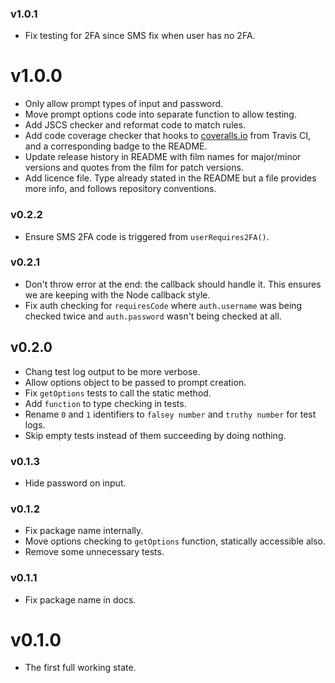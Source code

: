 ### v1.0.1
- Fix testing for 2FA since SMS fix when user has no 2FA.

# v1.0.0
- Only allow prompt types of input and password.
- Move prompt options code into separate function to allow testing.
- Add JSCS checker and reformat code to match rules.
- Add code coverage checker that hooks to [coveralls.io](coveralls.io) from Travis CI, and a corresponding badge to the README.
- Update release history in README with film names for major/minor versions and quotes from the film for patch versions.
- Add licence file. Type already stated in the README but a file provides more info, and follows repository conventions.

### v0.2.2
- Ensure SMS 2FA code is triggered from `userRequires2FA()`.

### v0.2.1
- Don't throw error at the end: the callback should handle it. This ensures we are keeping with the Node callback style.
- Fix auth checking for `requiresCode` where `auth.username` was being checked twice and `auth.password` wasn't being checked at all.

## v0.2.0
- Chang test log output to be more verbose.
- Allow options object to be passed to prompt creation.
- Fix `getOptions` tests to call the static method.
- Add `function` to type checking in tests.
- Rename `0` and `1` identifiers to `falsey number` and `truthy number` for test logs.
- Skip empty tests instead of them succeeding by doing nothing.

### v0.1.3
- Hide password on input.

### v0.1.2
- Fix package name internally.
- Move options checking to `getOptions` function, statically accessible also.
- Remove some unnecessary tests.

### v0.1.1
- Fix package name in docs.

# v0.1.0
- The first full working state.

